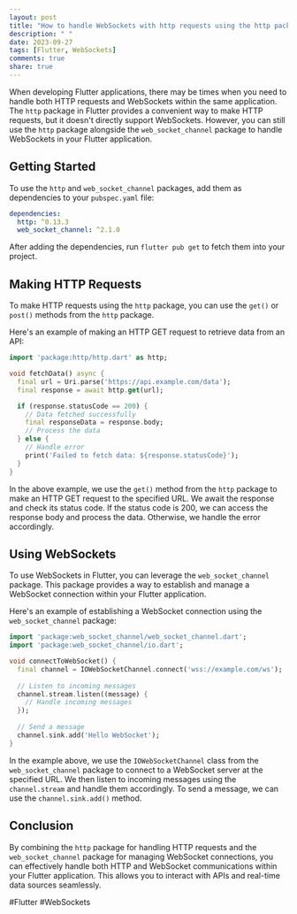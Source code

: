 ```yaml
---
layout: post
title: "How to handle WebSockets with http requests using the http package in Flutter?"
description: " "
date: 2023-09-27
tags: [Flutter, WebSockets]
comments: true
share: true
---
```


When developing Flutter applications, there may be times when you need to handle both HTTP requests and WebSockets within the same application. The `http` package in Flutter provides a convenient way to make HTTP requests, but it doesn't directly support WebSockets. However, you can still use the `http` package alongside the `web_socket_channel` package to handle WebSockets in your Flutter application.

## Getting Started
To use the `http` and `web_socket_channel` packages, add them as dependencies to your `pubspec.yaml` file:

```yaml
dependencies:
  http: ^0.13.3
  web_socket_channel: ^2.1.0
```

After adding the dependencies, run `flutter pub get` to fetch them into your project.

## Making HTTP Requests
To make HTTP requests using the `http` package, you can use the `get()` or `post()` methods from the `http` package.

Here's an example of making an HTTP GET request to retrieve data from an API:

```dart
import 'package:http/http.dart' as http;

void fetchData() async {
  final url = Uri.parse('https://api.example.com/data');
  final response = await http.get(url);

  if (response.statusCode == 200) {
    // Data fetched successfully
    final responseData = response.body;
    // Process the data
  } else {
    // Handle error
    print('Failed to fetch data: ${response.statusCode}');
  }
}
```

In the above example, we use the `get()` method from the `http` package to make an HTTP GET request to the specified URL. We await the response and check its status code. If the status code is 200, we can access the response body and process the data. Otherwise, we handle the error accordingly.

## Using WebSockets
To use WebSockets in Flutter, you can leverage the `web_socket_channel` package. This package provides a way to establish and manage a WebSocket connection within your Flutter application.

Here's an example of establishing a WebSocket connection using the `web_socket_channel` package:

```dart
import 'package:web_socket_channel/web_socket_channel.dart';
import 'package:web_socket_channel/io.dart';

void connectToWebSocket() {
  final channel = IOWebSocketChannel.connect('wss://example.com/ws');
  
  // Listen to incoming messages
  channel.stream.listen((message) {
    // Handle incoming messages
  });
  
  // Send a message
  channel.sink.add('Hello WebSocket');
}
```

In the example above, we use the `IOWebSocketChannel` class from the `web_socket_channel` package to connect to a WebSocket server at the specified URL. We then listen to incoming messages using the `channel.stream` and handle them accordingly. To send a message, we can use the `channel.sink.add()` method.

## Conclusion
By combining the `http` package for handling HTTP requests and the `web_socket_channel` package for managing WebSocket connections, you can effectively handle both HTTP and WebSocket communications within your Flutter application. This allows you to interact with APIs and real-time data sources seamlessly.

#Flutter #WebSockets